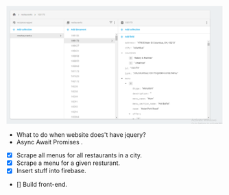 
![git hub ](https://github.com/thisismrsanjay/restaurant-scrapper/blob/master/Capture.PNG)

*   What to do when website does't have jquery?
*   Async Await Promises .



* [x] Scrape all menus for all restaurants in a city.
* [x] Scrape a menu for a given resturant.
* [x] Insert stuff into firebase.
* [] Build front-end.


